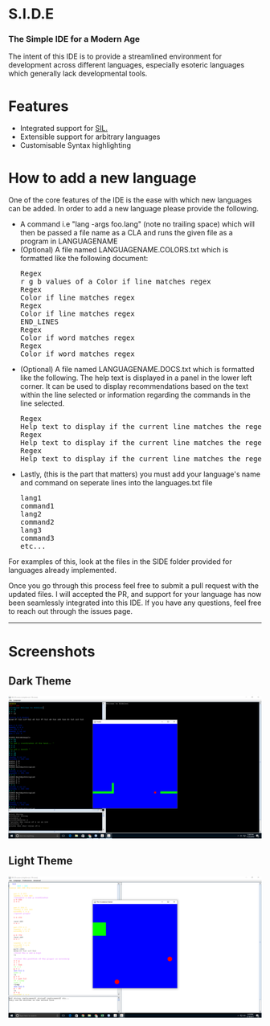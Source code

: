 # S.I.D.E
### The Simple IDE for a Modern Age

The intent of this IDE is to provide a streamlined environment for development across different languages, especially esoteric languages
which generally lack developmental tools. 

<h1>Features</h1>
<ul>
<li>
Integrated support for <a href="https://github.com/rjhunjhunwala/SIL-S.I.L.O.S">SIL.</a>
</li>
<li>Extensible support for arbitrary languages </li>
<li>Customisable Syntax highlighting</li>
</ul>

<h1>How to add a new language</h1>
One of the core features of the IDE is the ease with which new languages can be added. In order to add a new language please provide the following.
<ul>
<li> A command i.e "lang -args foo.lang" (note no trailing space) which will then be passed a file name as a CLA and runs the given file as a program in LANGUAGENAME</li>
</li>
<li> (Optional) A file named LANGUAGENAME.COLORS.txt which is formatted like the following document:
<pre>
Regex 
r g b values of a Color if line matches regex
Regex 
Color if line matches regex 
Regex 
Color if line matches regex 
END_LINES 
Regex 
Color if word matches regex 
Regex 
Color if word matches regex 
</pre>
</li>
<li>
(Optional) A file named LANGUAGENAME.DOCS.txt which is formatted like the following. The help text is displayed in a panel in the lower left corner. It can be used to display recommendations based on the text within the line selected or information regarding the commands in the line selected. 
<pre>
Regex
Help text to display if the current line matches the regex "NEWLINE" is used as an escape sequence to represent a new line being displayed.
Regex
Help text to display if the current line matches the regex
Regex
Help text to display if the current line matches the regex
</pre>
</li>
<li>
Lastly, (this is the part that matters) you must add your language's name and command on seperate lines into the languages.txt file
<pre>
lang1
command1
lang2
command2
lang3
command3
etc...
</pre>
</li>
</ul>
For examples of this, look at the files in the SIDE folder provided for languages already implemented. 

Once you go through this process feel free to submit a pull request with the updated files. I will accepted the PR, and support for your language has now been seamlessly integrated into this IDE. If you have any questions, feel free to reach out through the issues page.

<hr/>

<h1>Screenshots</h1>

<h2>Dark Theme</h2>

![alt tag](https://raw.githubusercontent.com/rjhunjhunwala/S.I.D.E/master/Screenshot.png)

<h2>Light Theme</h2>

![alt tag](https://raw.githubusercontent.com/rjhunjhunwala/S.I.D.E/master/LightTheme.png)
